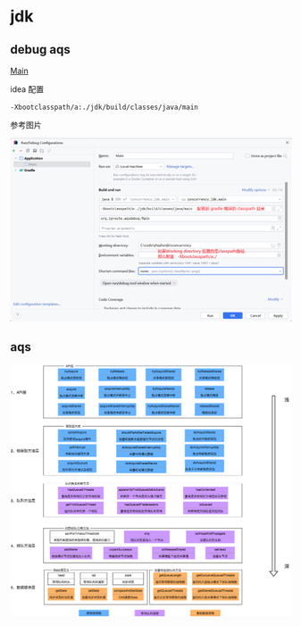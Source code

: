 # jdk


## debug aqs

[Main](src/main/java/org/iproute/aqsdebug/Main.java)


idea 配置

```text
-Xbootclasspath/a:./jdk/build/classes/java/main
```

参考图片

![bootclasspath_config.png](../.assets/jdk/bootclasspath_config.png)

## aqs
![aqs.png](../.assets/jdk/aqs.png)
